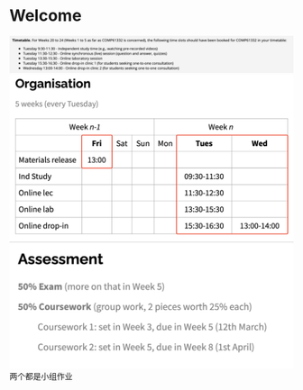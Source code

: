 # Welcome

![](Welcome/%E6%88%AA%E5%B1%8F2021-02-09%2010.20.59.png)
![](Welcome/B3F43668-9894-4EB9-BB1B-DA83814539AD.png)
![](Welcome/%E6%88%AA%E5%B1%8F2021-02-09%2009.14.50.png)
两个都是小组作业